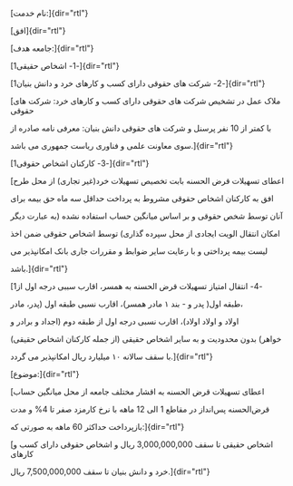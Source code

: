 [نام خدمت:]{dir="rtl"}

[افق]{dir="rtl"}

[جامعه هدف:]{dir="rtl"}

[1‏‏‏-1‏‏‏- اشخاص حقیقی]{dir="rtl"}

[1‏‏-2‏‏- شرکت های حقوقی دارای کسب و کارهای خرد و دانش بنیان]{dir="rtl"}

[ملاک عمل در تشخیص شرکت های حقوقی دارای کسب و کارهای خرد: شرکت های حقوقی
با کمتر از 10 نفر پرسنل و شرکت های حقوقی دانش بنیان: معرفی نامه صادره از
سوی معاونت علمی و فناوری ریاست جمهوری می باشد.]{dir="rtl"}

[1‏‏-3‏- کارکنان اشخاص حقوقی]{dir="rtl"}

[اعطای تسهیلات قرض الحسنه بابت تخصیص تسهیلات خرد(غیر تجاری) از محل طرح
افق به کارکنان اشخاص حقوقی مشروط به پرداخت حداقل سه ماه حق بیمه برای
آنان توسط شخص حقوقی و بر اساس میانگین حساب استفاده نشده (به عبارت دیگر
امکان انتقال الویت ایجادی از محل سپرده گذاری) توسط اشخاص حقوقی ضمن اخذ
لیست بیمه پرداختی و با رعایت سایر ضوابط و مقررات جاری بانک امکانپذیر می
باشد.]{dir="rtl"}

[1‏‏-4‏‏‏- انتقال امتیاز تسهیلات قرض الحسنه به همسر، اقارب سببی درجه اول از
طبقه اول( پدر و - بند ١ مادر همسر)، اقارب نسبی طبقه اول (پدر، مادر،
اولاد و اولاد اولاد)، اقارب نسبی درجه اول از طبقه دوم (اجداد و برادر و
خواهر) بدون محدودیت و به سایر اشخاص حقیقی (از جمله کارکنان اشخاص حقیقی)
با سقف سالانه ١٠ میلیارد ریال امکانپذیر می گردد.]{dir="rtl"}

[موضوع:]{dir="rtl"}

[اعطای تسهیلات قرض الحسنه به اقشار مختلف جامعه از محل میانگین حساب
قرض‌الحسنه پس‌انداز در مقاطع 1 الی 12 ماهه با نرخ کارمزد صفر تا 4% و مدت
بازپرداخت حداکثر 60 ماهه به صورتی که:]{dir="rtl"}

[اشخاص حقيقی تا سقف 3,000,000,000 ريال و اشخاص حقوقی دارای کسب و کارهای
خرد و دانش بنيان تا سقف 7,500,000,000 ريال.]{dir="rtl"}
